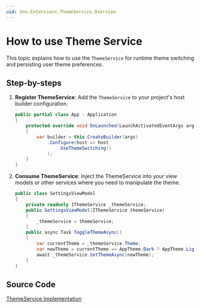 ```yaml
---
uid: Uno.Extensions.ThemeService.Overview
---
```


# How to use Theme Service

This topic explains how to use the `ThemeService` for runtime theme switching and persisting user theme preferences.

## Step-by-steps

1. **Register ThemeService**:
    Add the `ThemeService` to your project's host builder configuration.

    ```csharp
    public partial class App : Application
    {
        protected override void OnLaunched(LaunchActivatedEventArgs args)
        {
            var builder = this.CreateBuilder(args)
                .Configure(host => host
                    .UseThemeSwitching()
                );
        }
    }
    ```

2. **Consume ThemeService**:
    Inject the ThemeService into your view models or other services where you need to manipulate the theme.

    ```csharp
    public class SettingsViewModel
    {
        private readonly IThemeService _themeService;
        public SettingsViewModel(IThemeService themeService)
        {
            _themeService = themeService;
        }
        public async Task ToggleThemeAsync()
        {
            var currentTheme = _themeService.Theme;
            var newTheme = currentTheme == AppTheme.Dark ? AppTheme.Light : AppTheme.Dark;
            await _themeService.SetThemeAsync(newTheme);
        }
    }
    ```

## Source Code

[ThemeService Implementation](https://github.com/unoplatform/uno.extensions/blob/51c9c1ef14f686363f946588733faecc5a1863ff/src/Uno.Extensions.Core.UI/Toolkit/ThemeService.cs)
